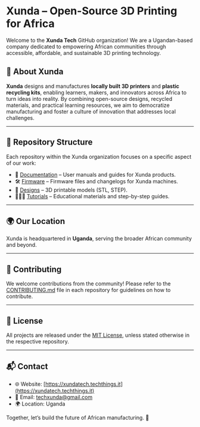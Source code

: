 # Xunda – Open-Source 3D Printing for Africa

Welcome to the **Xunda Tech** GitHub organization! We are a Ugandan-based company dedicated to empowering African communities through accessible, affordable, and sustainable 3D printing technology.

## 🧭 About Xunda

**Xunda** designs and manufactures **locally built 3D printers** and **plastic recycling kits**, enabling learners, makers, and innovators across Africa to turn ideas into reality. By combining open-source designs, recycled materials, and practical learning resources, we aim to democratize manufacturing and foster a culture of innovation that addresses local challenges.

---

## 📂 Repository Structure

Each repository within the Xunda organization focuses on a specific aspect of our work:

- 📘 [Documentation](https://github.com/xunda/Documentation) – User manuals and guides for Xunda products.
- 🛠️ [Firmware](https://github.com/xunda/Firmware) – Firmware files and changelogs for Xunda machines.
- 🎨 [Designs](https://github.com/xunda/Designs) – 3D printable models (STL, STEP).
- 🧑🏽‍🏫 [Tutorials](https://github.com/xunda/Tutorials) – Educational materials and step-by-step guides.

---

## 🌍 Our Location

Xunda is headquartered in **Uganda**, serving the broader African community and beyond.

---

## 🤝 Contributing

We welcome contributions from the community! Please refer to the [CONTRIBUTING.md](CONTRIBUTING.md) file in each repository for guidelines on how to contribute.

---

## 📄 License

All projects are released under the [MIT License](LICENSE), unless stated otherwise in the respective repository.

---

## 📬 Contact

- 🌐 Website: [https://xundatech.techthings.it](https://xundatech.techthings.it)
- 📧 Email: [techxunda@gmail.com](mailto:techxunda@gmail.com)
- 🌍 Location: Uganda

Together, let’s build the future of African manufacturing. 🚀
